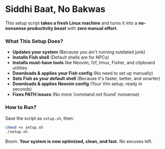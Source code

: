 # **Siddhi Baat, No Bakwas**  

This setup script **takes a fresh Linux machine** and turns it into a **no-nonsense productivity beast** with **zero manual effort**.  

### **What This Setup Does?**  
- **Updates your system** (Because you ain't running outdated junk)  
- **Installs Fish shell** (Default shells are for NPCs)  
- **Installs must-have tools** like Neovim, fzf, tmux, Fisher, and clipboard utilities  
- **Downloads & applies your Fish config** (No need to set up manually)  
- **Sets Fish as your default shell** (Because it's faster, better, and smarter)  
- **Downloads & applies Neovim config** (Your Vim setup, ready in seconds)  
- **Fixes PATH issues** (No more ‘command not found’ nonsense)  

### **How to Run?**  
Save the script as `setup.sh`, then:  
```bash
chmod +x setup.sh
./setup.sh
```
Boom. **Your system is now optimized, clean, and fast.** No excuses left.
